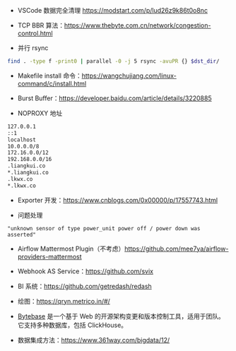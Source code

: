 - VSCode 数据完全清理 <https://modstart.com/p/lud26z9k86t0o8nc>
- TCP BBR 算法：<https://www.thebyte.com.cn/network/congestion-control.html>

- 并行 rsync

```bash
find . -type f -print0 | parallel -0 -j 5 rsync -avuPR {} $dst_dir/
```

- Makefile install 命令：<https://wangchujiang.com/linux-command/c/install.html>

- Burst Buffer：<https://developer.baidu.com/article/details/3220885>

- NOPROXY 地址

```bash
127.0.0.1
::1
localhost
10.0.0.0/8
172.16.0.0/12
192.168.0.0/16
.liangkui.co
*.liangkui.co
.lkwx.co
*.lkwx.co
```

- Exporter 开发：<https://www.cnblogs.com/0x00000/p/17557743.html>

- 问题处理

```
"unknown sensor of type power_unit power off / power down was asserted"
```

- Airflow Mattermost Plugin（不考虑）<https://github.com/mee7ya/airflow-providers-mattermost>
- Webhook AS Service：<https://github.com/svix>

- BI 系统：<https://github.com/getredash/redash>

- 绘图：<https://qryn.metrico.in/#/>

- [Bytebase](https://bytebase.com/) 是一个基于 Web 的开源架构变更和版本控制工具，适用于团队。它支持多种数据库，包括 ClickHouse。

- 数据集成方法：<https://www.361way.com/bigdata/12/>